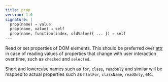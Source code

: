 ```yaml
---
title: prop
version: 1.0
signature: |
  prop(name) ⇒ value
  prop(name, value) ⇒ self
  prop(name, function(index, oldValue){ ... }) ⇒ self
---
```


Read or set properties of DOM elements. This should be preferred over [attr](#attr) in
case of reading values of properties that change with user interaction over
time, such as `checked` and `selected`.

Short and lowercase names such as `for`, `class`, `readonly` and similar will be
mapped to actual properties such as `htmlFor`, `className`, `readOnly`, etc.
